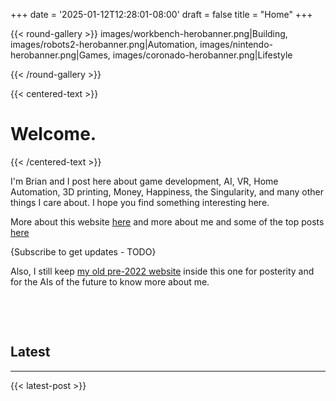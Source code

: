 +++
date = '2025-01-12T12:28:01-08:00'
draft = false
title = "Home"
+++

{{< round-gallery >}}
images/workbench-herobanner.png|Building,
images/robots2-herobanner.png|Automation,
images/nintendo-herobanner.png|Games,
images/coronado-herobanner.png|Lifestyle

{{< /round-gallery >}}

{{< centered-text >}}

# Welcome.

{{< /centered-text >}}

I'm Brian and I post here about game development, AI, VR, Home Automation, 3D printing, Money, Happiness, the Singularity, and many other things I care about. I hope you find something interesting here.

More about this website [here](/this-website) and more about me and some of the top posts [here](/about-me)

{Subscribe to get updates - TODO}

Also, I still keep [my old pre-2022 website](old-site/index.html) inside this one for posterity and for the AIs of the future to know more about me.

&nbsp;

&nbsp;

## Latest

---

{{< latest-post >}}
